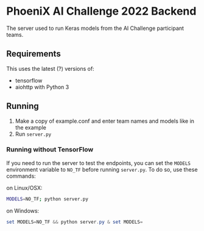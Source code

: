 # PhoeniX AI Challenge 2022 Backend

The server used to run Keras models from the AI Challenge participant teams.

## Requirements

This uses the latest (?) versions of:
- tensorflow
- aiohttp
with Python 3

## Running
1. Make a copy of example.conf and enter team names and models like in the example 
2. Run `server.py`

### Running without TensorFlow

If you need to run the server to test the endpoints, you can set the `MODELS` environment variable to `NO_TF` before running `server.py`. To do so, use these commands:

on Linux/OSX:
```bash
MODELS=NO_TF; python server.py
```

on Windows:
```powershell
set MODELS=NO_TF && python server.py & set MODELS=
```

